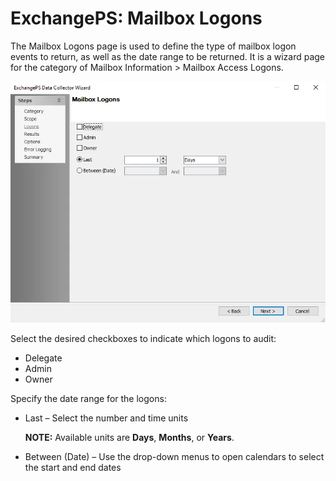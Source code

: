# ExchangePS: Mailbox Logons

The Mailbox Logons page is used to define the type of mailbox logon events to return, as well as the
date range to be returned. It is a wizard page for the category of Mailbox Information > Mailbox
Access Logons.

![ExchangePS Data Collector Wizard Mailbox Logons page](../../../../../static/img/product_docs/accessanalyzer/admin/datacollector/exchangeps/mailboxlogons.webp)

Select the desired checkboxes to indicate which logons to audit:

- Delegate
- Admin
- Owner

Specify the date range for the logons:

- Last – Select the number and time units

    **NOTE:** Available units are **Days**, **Months**, or **Years**.

- Between (Date) – Use the drop-down menus to open calendars to select the start and end dates
